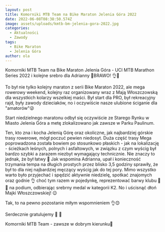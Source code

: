 ```yaml
---
layout: post
title: Komorniki MTB Team na Bike Maraton Jelenia Góra 2022
date: 2022-06-08T08:38:50.574Z
image: assets/uploads/kmtb-bm-jelenia-gora-2022.jpg
categories:
  - Aktualności
  - Zawody
tags:
  - Bike Maraton
  - Jelenia Góra
author: ola
---
```

Komorniki MTB Team na Bike Maraton Jelenia Góra - UCI MTB Marathon Series 2022 i kolejne srebro dla Adrianny 🥈BRAWO! 👌💪
<!--more-->

To był nie tylko kolejny maraton z serii Bike Maraton 2022, ale mega rowerowy weekend, kolejny raz organizowany wraz z Mają Włoszczowską dla wszystkich kolarzy wszelkiej maści. Był start dla PRO, był rekreacyjny rajd, były zawody dzieciaków, no i oczywiście nasze ulubione ściganie dla "amatorów"😜

Start niedzielnego maratonu odbył się oczywiście ze Starego Rynku w Miasto Jelenia Góra a metę zlokalizowano jak zawsze w Parku Paulinum. 

Ten, kto zna i kocha Jelenią Górę oraz okoliczne, jak najbardziej górskie trasy rowerowe, mógł poczuć pewien niedosyt. Duża część trasy Mega poprowadzona została bowiem po stosunkowo płaskich - jak na lokalizację - ścieżkach leśnych, polnych i asfaltowych, w związku z czym wyścig był bardzo szybki a zarazem niezbyt wymagający technicznie. Nie znaczy to jednak, że był łatwy 🥵 Jak wspomina Adrianna, upał i konieczność trzymania tempa na długich prostych przez blisko 3,5 godziny sprawiły, że był to dla niej najbardziej męczący wyścig jak do tej pory. Mimo wszystko warto było przyjechać i spędzić aktywnie niedzielę, spotkać znajomych oraz godnie 👌 choć tym razem w pojedynkę, reprezentować barwy klubu 💚🖤 na podium, odbierając srebrny medal w kategorii K2. No i uścisnąć dłoń Majki Włoszczowskiej! 😉

Tak, to na pewno pozostanie miłym wspomnieniem 👌😊

Serdecznie gratulujemy 👏 👏

Komorniki MTB Team - zawsze w dobrym kierunku🙂 